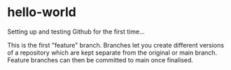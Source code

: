 # hello-world
Setting up and testing Github for the first time...

This is the first "feature" branch. Branches let you create different versions of a repository which are kept separate from the original or main branch. Feature branches can then be committed to main once finalised.
